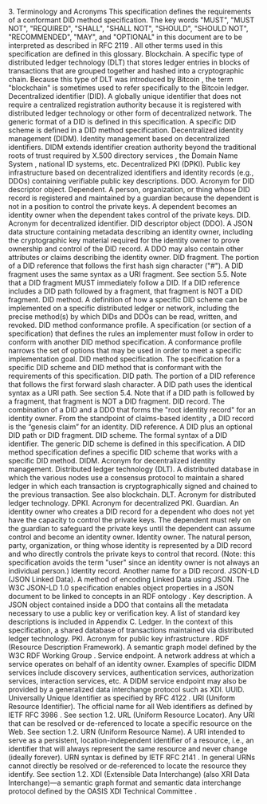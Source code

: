3\. Terminology and Acronyms This specification defines the requirements of a
conformant DID method specification. The key words "MUST", "MUST NOT",
"REQUIRED", "SHALL", "SHALL NOT", "SHOULD", "SHOULD NOT", "RECOMMENDED",
"MAY", and "OPTIONAL" in this document are to be interpreted as described in
RFC 2119 . All other terms used in this specification are defined in this
glossary. Blockchain. A specific type of distributed ledger technology (DLT)
that stores ledger entries in blocks of transactions that are grouped together
and hashed into a cryptographic chain. Because this type of DLT was introduced
by Bitcoin , the term "blockchain" is sometimes used to refer specifically to
the Bitcoin ledger. Decentralized identifier (DID). A globally unique
identifier that does not require a centralized registration authority because
it is registered with distributed ledger technology or other form of
decentralized network. The generic format of a DID is defined in this
specification. A specific DID scheme is defined in a DID method specification.
Decentralized identity management (DIDM). Identity management based on
decentralized identifiers. DIDM extends identifier creation authority beyond
the traditional roots of trust required by X.500 directory services , the
Domain Name System , national ID systems, etc. Decentralized PKI (DPKI).
Public key infrastructure based on decentralized identifiers and identity
records (e.g., DDOs) containing verifiable public key descriptions. DDO.
Acronym for DID descriptor object. Dependent. A person, organization, or thing
whose DID record is registered and maintained by a guardian because the
dependent is not in a position to control the private keys. A dependent
becomes an identity owner when the dependent takes control of the private
keys. DID. Acronym for decentralized identifier. DID descriptor object (DDO).
A JSON data structure containing metadata describing an identity owner,
including the cryptographic key material required for the identity owner to
prove ownership and control of the DID record. A DDO may also contain other
attributes or claims describing the identity owner. DID fragment. The portion
of a DID reference that follows the first hash sign character ("#"). A DID
fragment uses the same syntax as a URI fragment. See section 5.5. Note that a
DID fragment MUST immediately follow a DID. If a DID reference includes a DID
path followed by a fragment, that fragment is NOT a DID fragment. DID method.
A definition of how a specific DID scheme can be implemented on a specific
distributed ledger or network, including the precise method(s) by which DIDs
and DDOs can be read, written, and revoked. DID method conformance profile. A
specification (or section of a specification) that defines the rules an
implementer must follow in order to conform with another DID method
specification. A conformance profile narrows the set of options that may be
used in order to meet a specific implementation goal. DID method
specification. The specification for a specific DID scheme and DID method that
is conformant with the requirements of this specification. DID path. The
portion of a DID reference that follows the first forward slash character. A
DID path uses the identical syntax as a URI path. See section 5.4. Note that
if a DID path is followed by a fragment, that fragment is NOT a DID fragment.
DID record. The combination of a DID and a DDO that forms the "root identity
record" for an identity owner. From the standpoint of claims-based identity ,
a DID record is the “genesis claim” for an identity. DID reference. A DID plus
an optional DID path or DID fragment. DID scheme. The formal syntax of a DID
identifier. The generic DID scheme is defined in this specification. A DID
method specification defines a specific DID scheme that works with a specific
DID method. DIDM. Acronym for decentralized identity management. Distributed
ledger technology (DLT). A distributed database in which the various nodes use
a consensus protocol to maintain a shared ledger in which each transaction is
cryptographically signed and chained to the previous transaction. See also
blockchain. DLT. Acronym for distributed ledger technology. DPKI. Acronym for
decentralized PKI. Guardian. An identity owner who creates a DID record for a
dependent who does not yet have the capacity to control the private keys. The
dependent must rely on the guardian to safeguard the private keys until the
dependent can assume control and become an identity owner. Identity owner. The
natural person, party, organization, or thing whose identity is represented by
a DID record and who directly controls the private keys to control that
record. (Note: this specification avoids the term "user" since an identity
owner is not always an individual person.) Identity record. Another name for a
DID record. JSON-LD (JSON Linked Data). A method of encoding Linked Data using
JSON. The W3C JSON-LD 1.0 specification enables object properties in a JSON
document to be linked to concepts in an RDF ontology . Key description. A JSON
object contained inside a DDO that contains all the metadata necessary to use
a public key or verification key. A list of standard key descriptions is
included in Appendix C. Ledger. In the context of this specification, a shared
database of transactions maintained via distributed ledger technology. PKI.
Acronym for public key infrastructure . RDF (Resource Description Framework).
A semantic graph model defined by the W3C RDF Working Group . Service
endpoint. A network address at which a service operates on behalf of an
identity owner. Examples of specific DIDM services include discovery services,
authentication services, authorization services, interaction services, etc. A
DIDM service endpoint may also be provided by a generalized data interchange
protocol such as XDI. UUID. Universally Unique Identifier as specified by RFC
4122 . URI (Uniform Resource Identifier). The official name for all Web
identifiers as defined by IETF RFC 3986 . See section 1.2. URL (Uniform
Resource Locator). Any URI that can be resolved or de-referenced to locate a
specific resource on the Web. See section 1.2. URN (Uniform Resource Name). A
URI intended to serve as a persistent, location-independent identifier of a
resource, i.e., an identifier that will always represent the same resource and
never change (ideally forever). URN syntax is defined by IETF RFC 2141 . In
general URNs cannot directly be resolved or de-referenced to locate the
resource they identify. See section 1.2. XDI (Extensible Data Interchange)
(also XRI Data Interchange)—a semantic graph format and semantic data
interchange protocol defined by the OASIS XDI Technical Committee .


